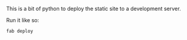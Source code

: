 This is a bit of python to deploy the static site to a development server.

Run it like so:

    fab deploy
